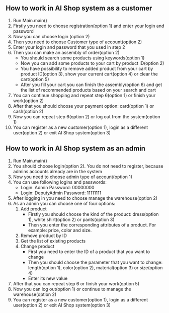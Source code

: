 ## How to work in AI Shop system as a customer
1. Run Main.main()
2. Firstly you need to choose registration(option 1) and enter your login and password
3. Now you can choose login (option 2)
4. Then you need to choose Customer type of account(option 2)
5. Enter your login and password that you used in step 2
6. Then you can make an assembly of order(option 2)
    - You should search some products using keywords(option 1)
    - Now you can add some products to your cart by product ID(option 2)
    - You have possibility to remove added product from your cart by product ID(option 3), show your current cart(option 4)
    or clear the cart(option 5)
    - After you fill your cart you can finish the assembly(option 6) and get the list of recommended products based on
    your search and cart
7. You can continue shopping and repeat step 6(option 1) or finish your work(option 2)
8. After that you should choose your payment option: card(option 1) or cash(option 2)
9. Now you can repeat step 6(option 2) or log out from the system(option 1)
10. You can register as a new customer(option 1), login as a different user(option 2) or exit AI Shop system(option 3)
## How to work in AI Shop system as an admin
1. Run Main.main()
2. You should choose login(option 2). You do not need to register, because admins accounts already are in the system
3. Now you need to choose admin type of account(option 1)
4. You can use following logins and passwords: 
    - Login: Admin 
      Password: 00000000
    - Login: DeputyAdmin
      Password: 11111111
5. After logging in you need to choose manage the warehouse(option 2)
6. As an admin you can choose one of four options:
    1. Add product
        - Firstly you should choose the kind of the product: dress(option 1), white shirt(option 2) or pants(option 3)
        - Then you enter the corresponding attributes of a product. For example: price, color and size.
    2. Remove product by ID
    3. Get the list of existing products
    4. Change product
        - First you need to enter the ID of a product that you want to change
        - Then you should choose the parameter that you want to change: length(option 1), color(option 2), 
          material(option 3) or size(option 4)
        - Enter its new value
7. After that you can repeat step 6 or finish your work(option 5)
8. Now you can log out(option 1) or continue to manage the warehouse(option 2)
9. You can register as a new customer(option 1), login as a different user(option 2) or exit AI Shop system(option 3)